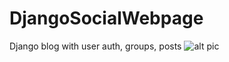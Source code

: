 # DjangoSocialWebpage
Django blog with user auth, groups, posts 
![alt pic](
      DjangoSocialWebpage/simplesocial/Przechwytywanie.PNG
    )
